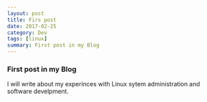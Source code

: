 ```yaml
---
layout: post
title: Firs post
date: 2017-02-25
category: Dev
tags: [linux]
summary: First post in my Blog
---
```


### First post in my Blog
I will write about my experinces with Linux sytem administration and software develpment.
